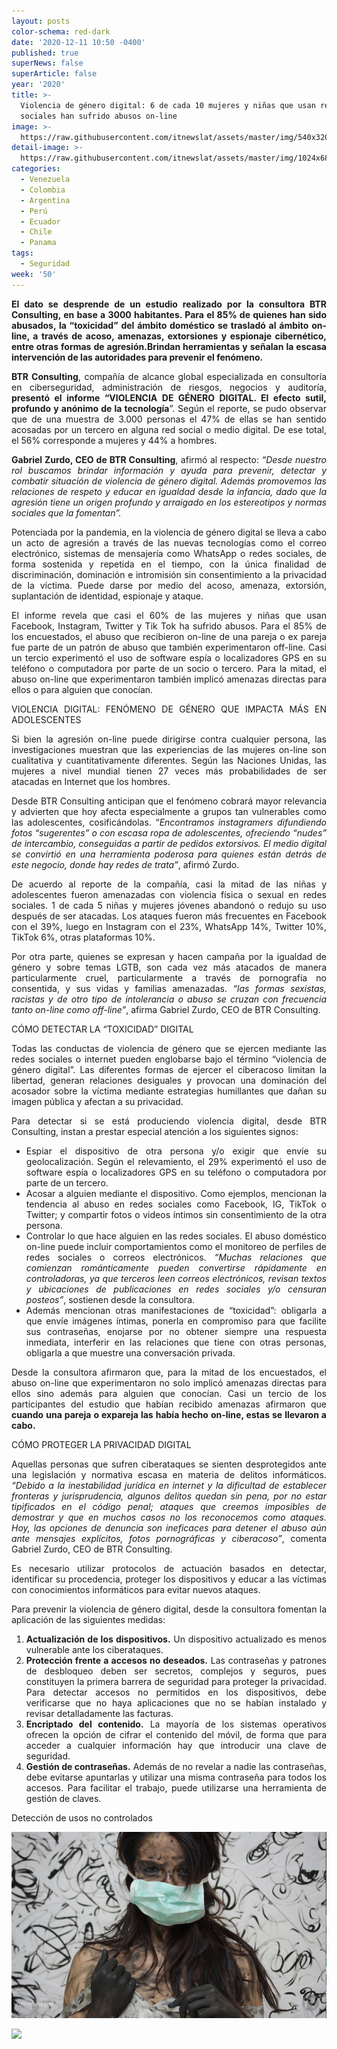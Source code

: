 ```yaml
---
layout: posts
color-schema: red-dark
date: '2020-12-11 10:50 -0400'
published: true
superNews: false
superArticle: false
year: '2020'
title: >-
  Violencia de género digital: 6 de cada 10 mujeres y niñas que usan redes
  sociales han sufrido abusos on-line
image: >-
  https://raw.githubusercontent.com/itnewslat/assets/master/img/540x320/Ataque-Mujeres-p.jpg
detail-image: >-
  https://raw.githubusercontent.com/itnewslat/assets/master/img/1024x680/Ataque-Mujeres-g.jpg
categories:
  - Venezuela
  - Colombia
  - Argentina
  - Perú
  - Ecuador
  - Chile
  - Panama
tags:
  - Seguridad
week: '50'
---
```

<p style="text-align: justify;"><strong>El dato se desprende de un estudio realizado por la consultora BTR Consulting, en base a 3000 habitantes. Para el 85% de quienes han sido abusados, la “toxicidad” del ámbito doméstico se trasladó al ámbito on-line, a través de acoso, amenazas, extorsiones y espionaje cibernético, entre otras formas de agresión.</strong><strong>Brindan herramientas y señalan la escasa intervención de las autoridades para prevenir el fenómeno.</strong></p>
<p style="text-align: justify;"><strong>BTR Consulting</strong>, compañía de alcance global especializada en consultoría en ciberseguridad, administración de riesgos, negocios y auditoría, <strong>presentó el informe “VIOLENCIA DE GÉNERO DIGITAL. El efecto sutil, profundo y anónimo de la tecnología</strong>”. Según el reporte, se pudo observar que de una muestra de 3.000 personas el 47% de ellas se han sentido acosadas por un tercero en alguna red social o medio digital. De ese total, el 56% corresponde a mujeres y 44% a hombres.</p>
<p style="text-align: justify;"><strong>Gabriel Zurdo, CEO de BTR Consulting</strong>, afirmó al respecto: <em>“Desde nuestro rol buscamos brindar  información y ayuda para prevenir, detectar y combatir situación de violencia de género digital. Además promovemos las relaciones de respeto y educar en igualdad desde la infancia, dado que la agresión tiene un origen profundo y arraigado en los estereotipos y normas sociales que la fomentan”.</em></p>
<p style="text-align: justify;">Potenciada por la pandemia, en la violencia de género digital se lleva a cabo un acto de agresión a través de las nuevas tecnologías como el correo electrónico, sistemas de mensajería como WhatsApp o redes sociales, de forma sostenida y repetida en el tiempo, con la única finalidad de discriminación, dominación e intromisión sin consentimiento a la privacidad de la víctima. Puede darse por medio del acoso, amenaza, extorsión, suplantación de identidad, espionaje y ataque.</p>
<p style="text-align: justify;">El informe revela que casi el 60% de las mujeres y niñas que usan Facebook, Instagram, Twitter y Tik Tok ha sufrido abusos. Para el 85% de los encuestados, el abuso que recibieron on-line de una pareja o ex pareja fue parte de un patrón de abuso que también experimentaron off-line. Casi un tercio experimentó el uso de software espía o localizadores GPS en su teléfono o computadora por parte de un socio o tercero. Para la mitad, el abuso on-line que experimentaron también implicó amenazas directas para ellos o para alguien que conocían.</p>
<p style="text-align: justify;">VIOLENCIA DIGITAL: FENÓMENO DE GÉNERO QUE IMPACTA MÁS EN ADOLESCENTES</p>
<p style="text-align: justify;">Si bien la agresión on-line puede dirigirse contra cualquier persona, las investigaciones muestran que las experiencias de las mujeres on-line son cualitativa y cuantitativamente diferentes. Según las Naciones Unidas, las mujeres a nivel mundial tienen 27 veces más probabilidades de ser atacadas en Internet que los hombres.</p>
<p style="text-align: justify;">Desde BTR Consulting anticipan que el fenómeno cobrará mayor relevancia y advierten que hoy afecta especialmente a grupos tan vulnerables como las adolescentes, cosificándolas. “<em>Encontramos instagramers difundiendo fotos “sugerentes” o con escasa ropa de adolescentes, ofreciendo “nudes” de intercambio, conseguidas a partir de pedidos extorsivos. El medio digital se convirtió en una herramienta poderosa para quienes están detrás de este negocio, donde hay redes de trata”</em>, afirmó Zurdo.</p>
<p style="text-align: justify;">De acuerdo al reporte de la compañía, casi la mitad de las niñas y adolescentes fueron amenazadas con violencia física o sexual en redes sociales. 1 de cada 5 niñas y mujeres jóvenes abandonó o redujo su uso después de ser atacadas. Los ataques fueron más frecuentes en Facebook con el 39%, luego en Instagram con el 23%, WhatsApp 14%, Twitter 10%, TikTok 6%, otras plataformas 10%.</p>
<p style="text-align: justify;">Por otra parte, quienes se expresan y hacen campaña por la igualdad de género y sobre temas LGTB, son cada vez más atacados de manera particularmente cruel, particularmente a través de pornografía no consentida, y sus vidas y familias amenazadas. <em>“las formas sexistas, racistas y de otro tipo de intolerancia o abuso se cruzan con frecuencia tanto on-line como off-line”</em>, afirma Gabriel Zurdo, CEO de BTR Consulting.</p>
<p style="text-align: justify;">CÓMO DETECTAR LA “TOXICIDAD” DIGITAL</p>
<p style="text-align: justify;">Todas las conductas de violencia de género que se ejercen mediante las redes sociales o internet pueden englobarse bajo el término “violencia de género digital”. Las diferentes formas de ejercer el ciberacoso limitan la libertad, generan relaciones desiguales y provocan una dominación del acosador sobre la víctima mediante estrategias humillantes que dañan su imagen pública y afectan a su privacidad.</p>
<p style="text-align: justify;">Para detectar si se está produciendo violencia digital, desde BTR Consulting, instan a prestar especial atención a los siguientes signos:</p>

<ul style="text-align: justify;">
	<li>Espiar el dispositivo de otra persona y/o exigir que envíe su geolocalización. Según el relevamiento, el 29% experimentó el uso de software espía o localizadores GPS en su teléfono o computadora por parte de un tercero.</li>
	<li>Acosar a alguien mediante el dispositivo. Como ejemplos, mencionan la tendencia al abuso en redes sociales como Facebook, IG, TikTok o Twitter; y compartir fotos o videos íntimos sin consentimiento de la otra persona.</li>
	<li>Controlar lo que hace alguien en las redes sociales. El abuso doméstico on-line puede incluir comportamientos como el monitoreo de perfiles de redes sociales o correos electrónicos. <em>“Muchas relaciones que comienzan románticamente pueden convertirse rápidamente en controladoras, ya que terceros leen correos electrónicos, revisan textos y ubicaciones de publicaciones en redes sociales y/o censuran posteos”</em>, sostienen desde la consultora.</li>
	<li>Además mencionan otras manifestaciones de “toxicidad”: obligarla a que envíe imágenes íntimas, ponerla en compromiso para que facilite sus contraseñas, enojarse por no obtener siempre una respuesta inmediata, interferir en las relaciones que tiene con otras personas, obligarla a que muestre una conversación privada.</li>
</ul>
<p style="text-align: justify;">Desde la consultora afirmaron que, para la mitad de los encuestados, el abuso on-line que experimentaron no solo implicó amenazas directas para ellos sino además para alguien que conocían. Casi un tercio de los participantes del estudio que habían recibido amenazas afirmaron que<strong> cuando una pareja o expareja las había hecho on-line, estas se llevaron a cabo.</strong></p>
<p style="text-align: justify;">CÓMO PROTEGER LA PRIVACIDAD DIGITAL</p>
<p style="text-align: justify;">Aquellas personas que sufren ciberataques se sienten desprotegidos ante una legislación y normativa escasa en materia de delitos informáticos. <em>“Debido a la inestabilidad jurídica en internet y la dificultad de establecer fronteras y jurisprudencia, algunos delitos quedan sin pena, por no estar tipificados en el código penal; ataques que creemos imposibles de demostrar y que en muchos casos no los reconocemos como ataques. Hoy, las opciones de denuncia son ineficaces para detener el abuso aún ante mensajes explícitos, fotos pornográficas y ciberacoso”</em>, comenta Gabriel Zurdo, CEO de BTR Consulting.</p>
<p style="text-align: justify;">Es necesario utilizar protocolos de actuación basados en detectar, identificar su procedencia, proteger los dispositivos y educar a las víctimas con conocimientos informáticos para evitar nuevos ataques.</p>
<p style="text-align: justify;">Para prevenir la violencia de género digital, desde la consultora fomentan la aplicación de las siguientes medidas:</p>

<ol style="text-align: justify;">
	<li><strong>Actualización de los dispositivos.</strong> Un dispositivo actualizado es menos vulnerable ante los ciberataques.</li>
	<li><strong>Protección frente a accesos no deseados.</strong> Las contraseñas y patrones de desbloqueo deben ser secretos, complejos y seguros, pues constituyen la primera barrera de seguridad para proteger la privacidad. Para detectar accesos no permitidos en los dispositivos, debe verificarse que no haya aplicaciones que no se habían instalado y revisar detalladamente las facturas.</li>
	<li><strong>Encriptado del contenido.</strong> La mayoría de los sistemas operativos ofrecen la opción de cifrar el contenido del móvil, de forma que para acceder a cualquier información hay que introducir una clave de seguridad.</li>
	<li><strong>Gestión de contraseñas.</strong> Además de no revelar a nadie las contraseñas, debe evitarse apuntarlas y utilizar una misma contraseña para todos los accesos. Para facilitar el trabajo, puede utilizarse una herramienta de gestión de claves.</li>
</ol>
<p style="text-align: justify;">Detección de usos no controlados</p>


![](https://raw.githubusercontent.com/itnewslat/assets/master/img/540x320/Ataque-Mujeres-p.jpg)

<img src="https://tracker.metricool.com/c3po.jpg?hash=56f88a41e39ab42c063cc51676587a04"/>